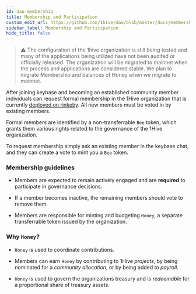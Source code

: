 ```yaml
---
id: dao-membership
title: Membership and Participation
custom_edit_url: https://github.com/1hive/dao/blob/master/docs/membership.md
sidebar_label: Membership and Participation
hide_title: false
---
```

<!-- This file is generated by /website/scripts/sync-util.js - changes will be overwritten! -->


> ⚠️ The configuration of the 1hive organization is still being tested and many of the applications being utilized have not been audited or officially released. The organization will be migrated to mainnet when the process and applications are considered stable. We plan to migrate Membership and balances of Honey when we migrate to mainnet.

After joining keybase and becoming an established community member individuals can request formal membership in the 1Hive organization that is currently [deployed on rinkeby](https://rinkeby.aragon.org/#/0xe520428C232F6Da6f694b121181f907931fD2211). All new members must be voted in by existing members.

Formal members are identified by a non-transferrable `Bee` token, which grants them various rights related to the governance of the 1Hive organization.

To request membership simply ask an existing member in the keybase chat, and they can create a vote to mint you a `Bee` token.


### Membership guidelines

- Members are expected to remain actively engaged and are **required** to participate in governance decisions.

- If a member becomes inactive, the remaining members should vote to remove them.

- Members are responsible for minting and budgeting `Honey`, a separate transferrable token issued by the organization.

### Why `Honey`?

- `Honey` is used to coordinate contributions.

- Members can earn `Honey` by contributing to 1Hive *projects*, by being nominated for a *community allocation*, or by being added to *payroll*.

- `Honey` is used to govern the organizations treasury and is *redeemable* for a proportional share of treasury assets.
